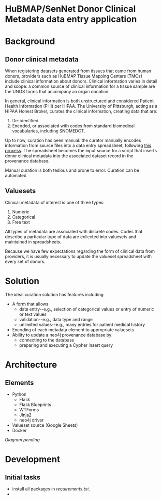 # HuBMAP/SenNet Donor Clinical Metadata data entry application

# Background
## Donor clinical metadata
When registering datasets generated from tissues that came 
from human donors, providers such as HuBMAP Tissue Mapping Centers (TMCs) include
clinical information about donors. Clinical information varies in detail and
scope: a common source of clinical information for a tissue sample are the UNOS forms that 
accompany an organ donation.

In general, clinical information is both unstructured and considered Patient Health Information (PHI) per 
HIPAA. The University of Pittsburgh, acting as a HIPAA Honest Broker, curates
the clinical information, creating data that are:
1. De-identified
2. Encoded, or associated with codes from standard biomedical vocabularies, including SNOMEDCT.

Up to now, curation has been manual: the curator manually encodes information from source files into
a data entry spreadsheet, following [this process](https://docs.google.com/document/d/1ILlkcaD0wo3CGz7ceh5ikjHQA-2owOfmQRR9CgAkcl4/edit#heading=h.p81z9ilnkp3o). The spreadsheet becomes the input source for a script that inserts
donor clinical metadata into the associated dataset record in the provenance database.

Manual curation is both tedious and prone to error. Curation can be automated.

## Valuesets
Clinical metadata of interest is one of three types:
1. Numeric
2. Categorical
3. Free text

All types of metadata are associated with discrete codes. Codes that describe a particular type of data
are collected into valuesets and maintained in spreadsheets.

Because we have few expectations regarding the form of 
clinical data from providers, it is usually necessary to update the valueset 
spreadsheet with every set of donors. 

# Solution
The ideal curation solution has features including:
- A form that allows
   - data entry--e.g., selection of categorical values or entry of numeric or text values
   - validation--e.g., data type and range
   - unlimited values--e.g., many entries for patient medical history
- Encoding of each metadata element to appropriate valuesets
- Ability to update a neo4j provenance database by:
  - connecting to the database
  - preparing and executing a Cypher insert query

# Architecture
## Elements
- Python
  - Flask
  - Flask Blueprints
  - WTForms
  - Jinja2
  - neo4j driver
- Valueset source (Google Sheets)
- Docker 

_Diagram pending_ 

# Development
## Initial tasks
* Install all packages in *requirements.txt*.
* 